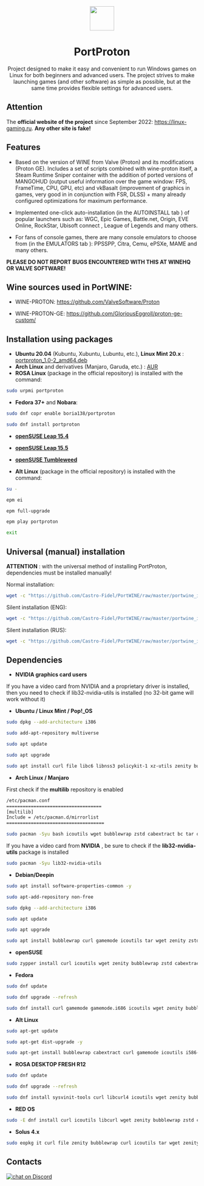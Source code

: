 <div align="center">
  <img src="https://raw.githubusercontent.com/Castro-Fidel/PortProton_PKGBUILD/main/portproton.svg" width="64">
  <h1 align="center">PortProton</h1>
  <p align="center">Project designed to make it easy and convenient to run Windows games on Linux for both beginners and advanced users.
The project strives to make launching games (and other software) as simple as possible, but at the same time provides flexible settings for advanced users.</p>
</div>

## Attention
The **official website of the project** since September 2022: https://linux-gaming.ru.  **Any other site is fake!**

## Features

- Based on the version of WINE from Valve (Proton) and its modifications (Proton GE).
Includes a set of scripts combined with wine-proton itself, a Steam Runtime Sniper container with the addition of ported versions of MANGOHUD (output useful information over the game window: FPS, FrameTime, CPU, GPU, etc) and vkBasalt (improvement of graphics in games, very good in in conjunction with FSR, DLSS) + many already configured optimizations for maximum performance.

- Implemented one-click auto-installation (in the AUTOINSTALL tab ) of popular launchers such as: WGC, Epic Games, Battle.net, Origin, EVE Online, RockStar, Ubisoft connect , League of Legends and many others.

- For fans of console games, there are many console emulators to choose from (in the EMULATORS tab ): PPSSPP, Citra, Cemu, ePSXe, MAME and many others.

**PLEASE DO NOT REPORT BUGS ENCOUNTERED WITH THIS AT WINEHQ OR VALVE SOFTWARE!**

## **Wine sources used in PortWINE:**

* WINE-PROTON: https://github.com/ValveSoftware/Proton

* WINE-PROTON-GE: https://github.com/GloriousEggroll/proton-ge-custom/

## Installation using packages

* **Ubuntu 20.04** (Kubuntu, Xubuntu, Lubuntu, etc.), **Linux Mint 20.x** :
[portproton_1.0-2_amd64.deb](https://github.com/Castro-Fidel/PortProton_dpkg/releases/download/portproton_1.0-2_amd64/portproton_1.0-2_amd64.deb)
* **Arch Linux** and derivatives (Manjaro, Garuda, etc.) :
[AUR](https://aur.archlinux.org/packages/portproton)
* **ROSA Linux** (package in the official repository) is installed with the command:

```sh
sudo urpmi portproton
```

* **Fedora 37+** and **Nobara**:

```sh
sudo dnf copr enable boria138/portproton

sudo dnf install portproton
```

* [**openSUSE Leap 15.4**](https://software.opensuse.org/ymp/home:Boria138/15.4/portproton.ymp?base=openSUSE%3ALeap%3A15.4&query=portproton)
* [**openSUSE Leap 15.5**](https://software.opensuse.org/ymp/home:Boria138/15.5/portproton.ymp?base=openSUSE%3ALeap%3A15.5&query=portproton)
* [**openSUSE Tumbleweed**](https://software.opensuse.org/ymp/home:Boria138/openSUSE_Tumbleweed/portproton.ymp?base=openSUSE%3AFactory&query=portproton)

* **Alt Linux** (package in the official repository) is installed with the command:

```sh
su -

epm ei

epm full-upgrade

epm play portproton

exit
```

## Universal (manual) installation

**ATTENTION** : with the universal method of installing PortProton, dependencies must be installed manually!

Normal installation:

```sh
wget -c "https://github.com/Castro-Fidel/PortWINE/raw/master/portwine_install_script/PortProton_1.0" && sh PortProton_1.0
```

Silent installation (ENG):

```sh
wget -c "https://github.com/Castro-Fidel/PortWINE/raw/master/portwine_install_script/PortProton_1.0" && sh PortProton_1.0 -eng
```

Silent installation (RUS):

```sh
wget -c "https://github.com/Castro-Fidel/PortWINE/raw/master/portwine_install_script/PortProton_1.0" && sh PortProton_1.0 -rus
```

## Dependencies

* **NVIDIA graphics card users**

If you have a video card from NVIDIA and a proprietary driver is installed, then you need to check if lib32-nvidia-utils is installed (no 32-bit game will work without it)

* **Ubuntu / Linux Mint / Pop!_OS**

```sh
sudo dpkg --add-architecture i386

sudo add-apt-repository multiverse

sudo apt update

sudo apt upgrade

sudo apt install curl file libc6 libnss3 policykit-1 xz-utils zenity bubblewrap curl icoutils tar libvulkan1 libvulkan1:i386 wget zenity zstd cabextract xdg-utils openssl bc libgl1-mesa-glx libgl1-mesa-glx:i386
```

* **Arch Linux / Manjaro**

First check if the **multilib** repository is enabled

```sh
/etc/pacman.conf
===================================
[multilib]
Include = /etc/pacman.d/mirrorlist
====================================
```

```sh
sudo pacman -Syu bash icoutils wget bubblewrap zstd cabextract bc tar openssl gamemode desktop-file-utils curl dbus freetype2 gdk-pixbuf2 ttf-font zenity gzip nss xorg-xrandr vulkan-driver vulkan-icd-loader lsof lib32-freetype2 lib32-libgl lib32-gcc-libs lib32-libx11 lib32-libxss lib32-alsa-plugins lib32-libgpg-error lib32-nss lib32-vulkan-driver lib32-vulkan-icd-loader lib32-gamemode lib32-openssl
```

If you have a video card from **NVIDIA** , be sure to check if the **lib32-nvidia-utils** package is installed

```sh
sudo pacman -Syu lib32-nvidia-utils
```

* **Debian/Deepin**

```sh
sudo apt install software-properties-common -y

sudo apt-add-repository non-free

sudo dpkg --add-architecture i386

sudo apt update

sudo apt upgrade

sudo apt install bubblewrap curl gamemode icoutils tar wget zenity zstd libvulkan1 libvulkan1:i386 steam cabextract
```

* **openSUSE**

```sh
sudo zypper install curl icoutils wget zenity bubblewrap zstd cabextract tar steam zenity zenity-lang gamemoded libgamemode0 libgamemodeauto0
```

* **Fedora**

```sh
sudo dnf update

sudo dnf upgrade --refresh

sudo dnf install curl gamemode gamemode.i686 icoutils wget zenity bubblewrap zstd cabextract tar openssl mesa-dri-drivers.i686 mesa-vulkan-drivers mesa-vulkan-drivers.i686 vulkan-loader vulkan-loader.i686 nss.i686 alsa-lib.i686 mesa-libGL.i686 mesa-libEGL.i686 wmctrl ImageMagick
```

* **Alt Linux**

```sh
sudo apt-get update

sudo apt-get dist-upgrade -y

sudo apt-get install bubblewrap cabextract curl gamemode icoutils i586-libvulkan1 libvulkan1 steam vulkan-tools wget zenity zstd
```

* **ROSA DESKTOP FRESH R12**

```sh
sudo dnf update

sudo dnf upgrade --refresh

sudo dnf install sysvinit-tools curl libcurl4 icoutils wget zenity bubblewrap zstd cabextract tar libvulkan1 lib64vulkan1 vulkan.x86_64 vulkan.i686 vkd3d.x86_64 vkd3d.i686 coreutils file libc6 libnss3 xz bubblewrap xdg-utils openssl bc libgl1 lib64freetype2 libfreetype2 lib64txc-dxtn libtxc-dxtn lib64opencl1 libopencl1 libdrm2 libdrm2.i686 mesa.i686
```

* **RED OS**

```sh
sudo -E dnf install curl icoutils libcurl wget zenity bubblewrap zstd cabextract tar goverlay openssl steam
```

* **Solus 4.x**

```sh
sudo eopkg it curl file zenity bubblewrap curl icoutils tar wget zenity zstd cabextract xdg-utils openssl bc vulkan vulkan-32bit mesalib-32bit samba
```

## Contacts

<p>
    <a href="https://discord.gg/FTaheP99wE">
        <img src="https://img.shields.io/discord/308323056592486420?logo=discord"
            alt="chat on Discord"></a>
</p>
